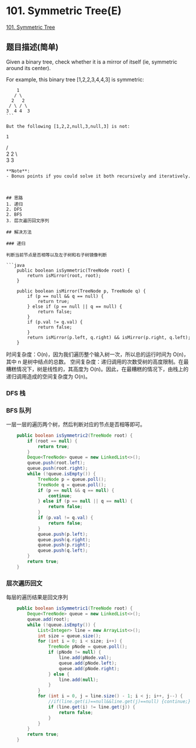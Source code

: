 # 101. Symmetric Tree(E)
[101. Symmetric Tree](https://leetcode-cn.com/problems/symmetric-tree/)

## 题目描述(简单)

Given a binary tree, check whether it is a mirror of itself (ie, symmetric around its center).

For example, this binary tree [1,2,2,3,4,4,3] is symmetric:
```
    1
   / \
  2   2
 / \ / \
3  4 4  3
``` 

But the following [1,2,2,null,3,null,3] is not:
```
    1
   / \
  2   2
   \   \
   3    3
```
**Note**:
- Bonus points if you could solve it both recursively and iteratively.



## 思路
1. 递归
2. DFS
2. BFS
3. 层次遍历回文序列

## 解决方法

### 递归

判断当前节点是否相等以及左子树和右子树镜像判断

```java
    public boolean isSymmetric(TreeNode root) {
        return isMirror(root, root);
    }

    public boolean isMirror(TreeNode p, TreeNode q) {
        if (p == null && q == null) {
            return true;
        } else if (p == null || q == null) {
            return false;
        }
        if (p.val != q.val) {
            return false;
        }
        return isMirror(p.left, q.right) && isMirror(p.right, q.left);
    }
```
时间复杂度：O(n)，因为我们遍历整个输入树一次，所以总的运行时间为 O(n)，其中 n 是树中结点的总数。
空间复杂度：递归调用的次数受树的高度限制。在最糟糕情况下，树是线性的，其高度为 O(n)。因此，在最糟糕的情况下，由栈上的递归调用造成的空间复杂度为 O(n)。

### DFS 栈


### BFS 队列

一层一层的遍历两个树，然后判断对应的节点是否相等即可。


```java
    public boolean isSymmetric2(TreeNode root) {
        if (root == null) {
            return true;
        }
        Deque<TreeNode> queue = new LinkedList<>();
        queue.push(root.left);
        queue.push(root.right);
        while (!queue.isEmpty()) {
            TreeNode p = queue.poll();
            TreeNode q = queue.poll();
            if (p == null && q == null) {
                continue;
            } else if (p == null || q == null) {
                return false;
            }
            if (p.val != q.val) {
                return false;
            }
            queue.push(p.left);
            queue.push(q.right);
            queue.push(p.right);
            queue.push(q.left);
        }
        return true;
    }
```

### 层次遍历回文
每层的遍历结果是回文序列

```java
    public boolean isSymmetric1(TreeNode root) {
        Deque<TreeNode> queue = new LinkedList<>();
        queue.add(root);
        while (!queue.isEmpty()) {
            List<Integer> line = new ArrayList<>();
            int size = queue.size();
            for (int i = 0; i < size; i++) {
                TreeNode pNode = queue.poll();
                if (pNode != null) {
                    line.add(pNode.val);
                    queue.add(pNode.left);
                    queue.add(pNode.right);
                } else {
                    line.add(null);
                }
            }
            for (int i = 0, j = line.size() - 1; i < j; i++, j--) {
                //if(line.get(i)==null&&line.get(j)==null) {continue;}
                if (line.get(i) != line.get(j)) {
                    return false;
                }
            }
        }
        return true;
    }
```



